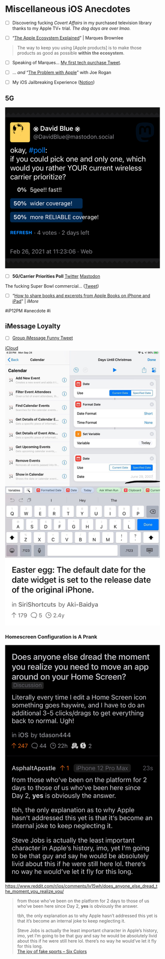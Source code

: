 # Miscellaneous iOS Anecdotes
- [ ] Discovering fucking *Covert Affairs* in my purchased television library thanks to my Apple TV+ trial. *The dog days are over lmao.*

- [ ] “[The Apple Ecosystem Explained](https://youtu.be/KB4_WIPE7vo)” | Marques Brownlee
> The way to keep you using [Apple products] is to make those products as good as possible **within the ecosystem**.  

- [ ] Speaking of Marques… [My first tech purchase Tweet](https://twitter.com/NeoYokel/status/1359364473253937153).

- [ ] … *and* “[The Problem with Apple](https://youtu.be/ijQ0HgjmyZY)” with Joe Rogan

- [ ] My iOS Jailbreaking Experience ([Notion](https://www.notion.so/My-iOS-Jailbreaking-Experience-73d5ae9d02dc4bf595988940504c0b1c?v=528b601d5a334e5bb6cd6ea7eeccaba4))

## 5G
![](Miscellaneous%20iOS%20Anecdotes/Photo%20Feb%2026,%202021%20at%20191219.jpg)

- [ ] **5G/Carrier Priorities Poll**
[Twitter](https://twitter.com/neoyokel/status/1365351183557283846)
[Mastodon](https://mastodon.social/@DavidBlue/105798709146487678)

The fucking Super Bowl commercial… ([Tweet](https://twitter.com/CursedAds/status/1358595204698288132))

- [ ] “[How to share books and excerpts from Apple Books on iPhone and iPad](https://www.imore.com/how-share-books-and-excerpts-books-iphone-and-ipad#pdf)”  | *iMore*

#iP12PM #anecdote #i

## iMessage Loyalty
- [ ] [Group iMessage Funny Tweet](https://twitter.com/neoyokel/status/1365467908596527107)


[iCloud](https://www.icloud.com/iclouddrive/0ks-ZoTT2dmv9N93FWQ3avGVQ#Capture_Testing)
![](Miscellaneous%20iOS%20Anecdotes/Image.jpeg)

### Homescreen Configuration is A Prank
![](Miscellaneous%20iOS%20Anecdotes/Photo%20Mar%201,%202021%20at%20221132.jpg)
https://www.reddit.com/r/ios/comments/lv15wh/does_anyone_else_dread_the_moment_you_realize_you/
> from those who’ve been on the platform for 2 days to those of us who’ve been here since Day 2, **yes** is obviously the answer.  
>   
> tbh, the only explanation as to why Apple hasn’t addressed this yet is that it’s become an internal joke to keep neglecting it.  
>   
> Steve Jobs is actually the least important character in Apple’s history, imo, yet I’m going to be that guy and say he would be absolutely livid about this if he were still here lol. there’s no way he would’ve let it fly for this long.  
[The joy of fake sports – Six Colors](https://sixcolors.com/post/2021/03/the-joy-of-fake-sports/)